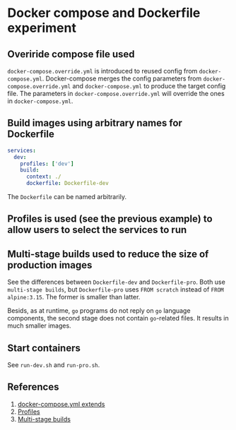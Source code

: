 # Docker compose and Dockerfile experiment

## Overiride compose file used
`docker-compose.override.yml` is introduced to reused config from `docker-compose.yml`. Docker-compose merges the config parameters from `docker-compose.override.yml` and `docker-compose.yml` to produce the target config file. The parameters in `docker-compose.override.yml` will override the ones in `docker-compose.yml`.

## Build images using arbitrary names for Dockerfile
```yaml
services:
  dev:
    profiles: ['dev']
    build:
      context: ./
      dockerfile: Dockerfile-dev
```
The `Dockerfile` can be named arbitrarily.

## Profiles is used (see the previous example) to allow users to select the services to run


## Multi-stage builds used to reduce the size of production images
See the differences between `Dockerfile-dev` and `Dockerfile-pro`.
Both use `multi-stage builds`, but `Dockerfile-pro` uses `FROM scratch` instead of `FROM alpine:3.15`. The former is smaller than latter.

Besids, as at runtime, `go` programs do not reply on `go` language components, the second stage does not contain `go`-related files. It results in much smaller images.

## Start containers
See `run-dev.sh` and `run-pro.sh`.

## References
1. [docker-compose.yml extends](https://docs.docker.com/compose/extends/)
2. [Profiles](https://docs.docker.com/compose/profiles/)
3. [Multi-stage builds](https://docs.docker.com/develop/develop-images/multistage-build/)
